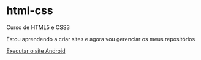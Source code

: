 # html-css
Curso de HTML5 e CSS3

Estou aprendendo a criar sites e agora vou gerenciar os meus repositórios

<a href= "https://artjiyr.github.io/html-css/Exercicios/Desafio10junto com os videos/site.html">Executar o site Android